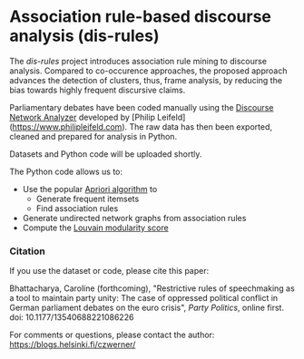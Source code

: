 # Association rule-based discourse analysis (dis-rules)
The *dis-rules* project introduces association rule mining to discourse analysis. Compared to co-occurence approaches, the proposed approach advances the detection of clusters, thus, frame analysis, by reducing the bias towards highly frequent discursive claims.

Parliamentary debates have been coded manually using the [Discourse Network Analyzer](https://github.com/leifeld/dna) developed by [Philip Leifeld] (https://www.philipleifeld.com). The raw data has then been exported, cleaned and prepared for analysis in Python.

Datasets and Python code will be uploaded shortly.

The Python code allows us to:
* Use the popular [Apriori algorithm](http://rasbt.github.io/mlxtend/user_guide/frequent_patterns/apriori/) to
    * Generate frequent itemsets
    * Find association rules
* Generate undirected network graphs from association rules
* Compute the [Louvain modularity score](https://github.com/taynaud/python-louvain/)

### Citation
If you use the dataset or code, please cite this paper:

Bhattacharya, Caroline (forthcoming), "Restrictive rules of speechmaking as a tool to maintain party unity: The case of oppressed political conflict in German parliament debates on the euro crisis", *Party Politics*, online first. doi: 10.1177/13540688221086226

For comments or questions, please contact the author: https://blogs.helsinki.fi/czwerner/
